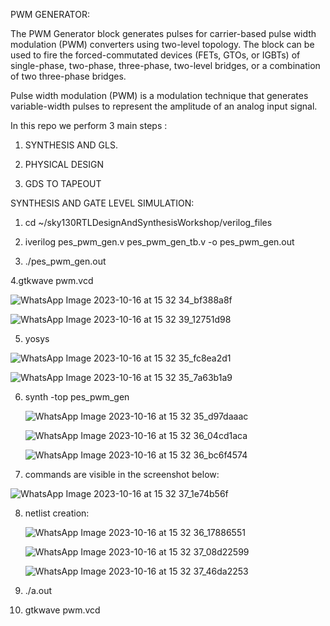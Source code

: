 PWM GENERATOR:

The PWM Generator block generates pulses for carrier-based pulse width modulation (PWM) converters using two-level topology. The block can be used to fire the forced-commutated devices (FETs, GTOs, or IGBTs) of single-phase, two-phase, three-phase, two-level bridges, or a combination of two three-phase bridges.


Pulse width modulation (PWM) is a modulation technique that generates variable-width pulses to represent the amplitude of an analog input signal.



In this repo we perform 3 main steps :

1. SYNTHESIS AND GLS.
   
2. PHYSICAL DESIGN
   
3. GDS TO TAPEOUT


SYNTHESIS AND GATE LEVEL SIMULATION:

1.  cd ~/sky130RTLDesignAndSynthesisWorkshop/verilog_files

2.  iverilog pes_pwm_gen.v pes_pwm_gen_tb.v -o pes_pwm_gen.out

3.  ./pes_pwm_gen.out 

4.gtkwave pwm.vcd


![WhatsApp Image 2023-10-16 at 15 32 34_bf388a8f](https://github.com/ughdeiek/PWM-Generator/assets/142580251/bdadba7f-1782-4e77-8ea0-d75612172eaa)


![WhatsApp Image 2023-10-16 at 15 32 39_12751d98](https://github.com/ughdeiek/PWM-Generator/assets/142580251/9cbfe210-ae20-4d07-b312-07d76c797aaf)




5. yosys


 ![WhatsApp Image 2023-10-16 at 15 32 35_fc8ea2d1](https://github.com/ughdeiek/PWM-Generator/assets/142580251/281858f8-a4a4-4b3c-976e-6221fc668087)


 ![WhatsApp Image 2023-10-16 at 15 32 35_7a63b1a9](https://github.com/ughdeiek/PWM-Generator/assets/142580251/2b68ced2-97af-4f71-aca5-dab73ea1dd36)

 6. synth -top pes_pwm_gen

    ![WhatsApp Image 2023-10-16 at 15 32 35_d97daaac](https://github.com/ughdeiek/PWM-Generator/assets/142580251/3c86834d-ac5a-4dbc-8d62-899cd668de43)
 
    ![WhatsApp Image 2023-10-16 at 15 32 36_04cd1aca](https://github.com/ughdeiek/PWM-Generator/assets/142580251/1d65b5fd-c749-487e-ab3c-aa4a4c5a81c9)


    ![WhatsApp Image 2023-10-16 at 15 32 36_bc6f4574](https://github.com/ughdeiek/PWM-Generator/assets/142580251/e57a00cb-a5d1-4b38-8054-43382f693d28)

  

  7. commands are visible in the screenshot below:

  ![WhatsApp Image 2023-10-16 at 15 32 37_1e74b56f](https://github.com/ughdeiek/PWM-Generator/assets/142580251/b0ed8f22-6625-486c-a9b3-4ed7288b7666)

  
  8. netlist creation:

     ![WhatsApp Image 2023-10-16 at 15 32 36_17886551](https://github.com/ughdeiek/PWM-Generator/assets/142580251/e729998d-8367-4021-8002-b085106ab469)


     ![WhatsApp Image 2023-10-16 at 15 32 37_08d22599](https://github.com/ughdeiek/PWM-Generator/assets/142580251/6c06e032-7c0a-4924-996f-46c6aca2e81d)



   
     ![WhatsApp Image 2023-10-16 at 15 32 37_46da2253](https://github.com/ughdeiek/PWM-Generator/assets/142580251/fb377a54-ce72-445c-81f1-21cc4f776043)
 


  10.  ./a.out



  11. gtkwave pwm.vcd

     
